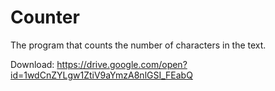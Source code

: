 # Counter
The program that counts the number of characters in the text.

Download: https://drive.google.com/open?id=1wdCnZYLgw1ZtiV9aYmzA8nlGSI_FEabQ
